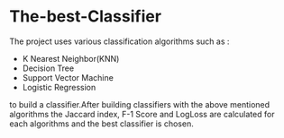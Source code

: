# The-best-Classifier

The project uses various classification algorithms such as :
<ul>
  <li>K Nearest Neighbor(KNN)</li>
  <li>Decision Tree</li>
  <li>Support Vector Machine</li>
  <li>Logistic Regression</li>
</ul>
to build a classifier.After building classifiers with the above mentioned algorithms the Jaccard index, F-1 Score and LogLoss are calculated for each algorithms and the best classifier is chosen. 
